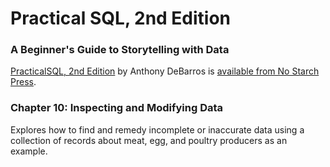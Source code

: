 # Practical SQL, 2nd Edition
### A Beginner's Guide to Storytelling with Data

[PracticalSQL, 2nd Edition](https://www.nostarch.com/practicalSQL2) by Anthony DeBarros is [available from No Starch Press](https://www.nostarch.com/practicalSQL2).

### Chapter 10: Inspecting and Modifying Data

Explores how to find and remedy incomplete or inaccurate data using a collection of records about meat, egg, and poultry producers as an example.

